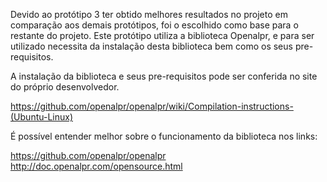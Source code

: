 ﻿Devido ao protótipo 3 ter obtido melhores resultados no projeto em comparação aos demais protótipos,  foi o escolhido como base para o restante do projeto. 
Este protótipo utiliza a biblioteca Openalpr, e para ser utilizado necessita da instalação desta biblioteca bem como os seus pre-requisitos.

A instalação da biblioteca e seus pre-requisitos pode ser conferida no site do próprio desenvolvedor.

https://github.com/openalpr/openalpr/wiki/Compilation-instructions-(Ubuntu-Linux)

É possível entender melhor sobre o funcionamento da biblioteca nos links:

https://github.com/openalpr/openalpr
http://doc.openalpr.com/opensource.html